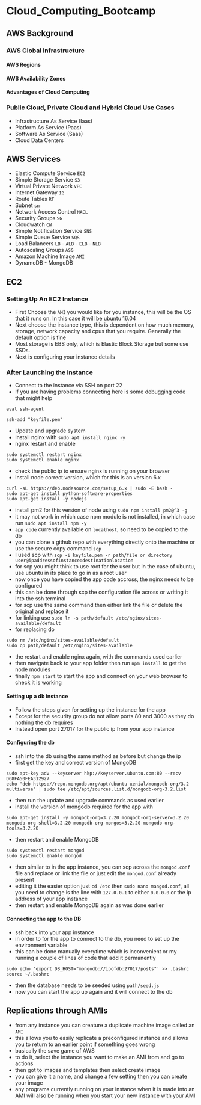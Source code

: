 # Cloud_Computing_Bootcamp
## AWS Background
### AWS Global Infrastructure
#### AWS Regions
#### AWS Availability Zones
#### Advantages of Cloud Computing

### Public Cloud, Private Cloud and Hybrid Cloud Use Cases
- Infrastructure As Service (Iaas)
- Platform As Service (Paas)
- Software As Service (Saas)
- Cloud Data Centers

## AWS Services
- Elastic Compute Service `EC2`
- Simple Storage Service `S3`
- Virtual Private Network `VPC`
- Internet Gateway `IG`
- Route Tables `RT`
- Subnet `sn`
- Network Access Control `NACL`
- Security Groups `SG`
- Cloudwatch `CW`
- Simple Notification Service `SNS`
- Simple Queue Service `SQS`
- Load Balancers `LB` - `ALB` - `ELB` - `NLB`
- Autoscaling Groups `ASG`
- Amazon Machine Image `AMI`
- DynamoDB - MongoDB

## EC2
### Setting Up An EC2 Instance
- First Choose the `AMI` you would like for you instance, this will be the OS that it runs on. In this case it will be ubuntu 16.04
- Next choose the instance type, this is dependent on how much memory, storage, network capacity and cpus that you require. Generally the default option is fine
- Most storage is EBS only, which is Elastic Block Storage but some use SSDs.
- Next is configuring your instance details

### After Launching the Instance
- Connect to the instance via SSH on port 22
- If you are having problems connecting here is some debugging code that might help
```
eval ssh-agent

ssh-add "keyfile.pem"
```
- Update and upgrade system
- Install nginx with `sudo apt install nginx -y`
- nginx restart and enable
```
sudo systemctl restart nginx
sudo systemctl enable nginx
```
- check the public ip to ensure nginx is running on your browser
- install node correct version, which for this is an version 6.x
```
curl -sL https://deb.nodesource.com/setup_6.x | sudo -E bash -
sudo apt-get install python-software-properties
sudo apt-get install -y nodejs
```
- install pm2 for this version of node using `sudo npm install pm2@^3 -g`
- it may not work in which case npm module is not installed, in which case run `sudo apt install npm -y`
- `app code` currently available on `localhost`, so need to be copied to the db
- you can clone a github repo with everything directly onto the machine or use the secure copy command `scp`
- I used scp with `scp -i keyfile.pem -r path/file or directory user@ipaddressofinstance:destinationlocation`
- for scp you might think to use root for the user but in the case of ubuntu, use ubuntu in its place to go in as a root user
- now once you have copied the app code accross, the nginx needs to be configured
- this can be done through scp the configuration file across or writing it into the ssh terminal
- for scp use the same command then either link the file or delete the original and replace it
- for linking use `sudo ln -s path/default /etc/nginx/sites-available/default`
- for replacing do
```
sudo rm /etc/nginx/sites-available/default
sudo cp path/default /etc/nginx/sites-available
```
- the restart and enable nginx again, with the commands used earlier
- then navigate back to your app folder then run `npm install` to get the node modules
- finally `npm start` to start the app and connect on your web browser to check it is working

#### Setting up a db instance
- Follow the steps given for setting up the instance for the app
- Except for the security group do not allow ports 80 and 3000 as they do nothing the db requires
- Instead open port 27017 for the public ip from your app instance
#### Configuring the db
- ssh into the db using the same method as before but change the ip
- first get the key and correct version of MongoDB
```
sudo apt-key adv --keyserver hkp://keyserver.ubuntu.com:80 --recv D68FA50FEA312927
echo "deb https://repo.mongodb.org/apt/ubuntu xenial/mongodb-org/3.2 multiverse" | sudo tee /etc/apt/sources.list.d/mongodb-org-3.2.list
```
- then run the update and upgrade commands as used earlier
- install the version of mongodb required for the app with
```
sudo apt-get install -y mongodb-org=3.2.20 mongodb-org-server=3.2.20 mongodb-org-shell=3.2.20 mongodb-org-mongos=3.2.20 mongodb-org-tools=3.2.20
```
- then restart and enable MongoDB
```
sudo systemctl restart mongod
sudo systemctl enable mongod
```
- then similar to in the app instance, you can scp across the `mongod.conf` file and replace or link the file or just edit the `mongod.conf` already present
- editing it the easier option just `cd /etc` then `sudo nano mangod.conf`, all you need to change is the line with `127.0.0.1` to either `0.0.0.0` or the ip address of your app instance
- then restart and enable MongoDB again as was done earlier
#### Connecting the app to the DB
- ssh back into your app instance
- in order to for the app to connect to the db, you need to set up the environment variable
- this can be done manually everytime which is inconvenient or my running a couple of lines of code that add it permanently
```
sudo echo 'export DB_HOST="mongodb://ipofdb:27017/posts"' >> .bashrc
source ~/.bashrc
```
- then the database needs to be seeded using `path/seed.js`
- now you can start the app up again and it will connect to the db

## Replications through AMIs
- from any instance you can creature a duplicate machine image called an `AMI`
- this allows you to easily replicate a preconfigured instance and allows you to return to an earlier point if something goes wrong
- basically the save game of AWS
- to do it, select the instance you want to make an AMI from and go to actions
- then got to images and templates then select create image
- you can give it a name, and change a few setting then you can create your image
- any programs currently running on your instance when it is made into an AMI will also be running when you start your new instance with your AMI
